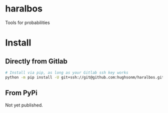 # haralbos
Tools for probabilities

# Install

## Directly from Gitlab

```bash
# Install via pip, as long as your Gitlab ssh key works
python -m pip install -U git+ssh://git@github.com:hughsonm/haralbos.git
```

## From PyPi

Not yet published.

